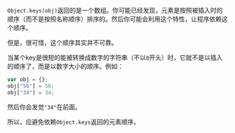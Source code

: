 <script type="application/ld+json">
{
    "@context": "http://schema.org/",
    "@type": "CreativeWork",
    "headline": "Object.keys返回的元素顺序可靠吗",
    "dateCreated": "2016-12-11T22:11+08:00"
}
</script>

`Object.keys(obj)`返回的是一个数组。你可能已经发现，元素是按照被插入时的顺序（而不是按照名称顺序）排序的。然后你可能会利用这个特性，让程序依赖这个顺序。

但是，很可惜，这个顺序其实并不可靠。

当某个key是很短的能被转换成数字的字符串（不以`0`开头）时，它就不是以插入的顺序了，而是以数字大小的顺序。例如：

```js
var obj = {};
obj["56"] = 56;
obj["34"] = 34;
```

然后你会发觉`"34"`在前面。

所以，应避免依赖`Object.keys`返回的元素顺序。
